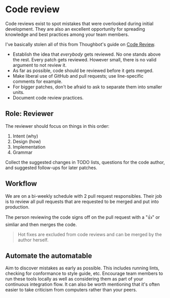 # Code review

Code reviews exist to spot mistakes that were overlooked during initial development. They are also an excellent opportunity for spreading knowledge and best practices among your team members.

I've basically stolen all of this from Thoughbot's guide on [Code Review][thoughtbot].

- Establish the idea that *everybody* gets reviewed. No one stands above the rest. Every patch gets reviewed. However small, there is no valid argument to not review it.
- As far as possible, code should be reviewed before it gets merged.
- Make liberal use of GitHub and pull requests; use line-specific comments for example.
- For bigger patches, don't be afraid to ask to separate them into smaller units.
- Document code review practices.

## Role: Reviewer

The reviewer should focus on things in this order:

1. Intent (why)
1. Design (how)
1. Implementation
1. Grammar

Collect the suggested changes in TODO lists, questions for the code author, and suggested follow-ups for later patches.

## Workflow

We are on a bi-weekly schedule with 2 pull request responsibles. Their job is to review all pull requests that are requested to be merged and put into production.

The person reviewing the code signs off on the pull request with a "👍" or simliar and then merges the code.

> Hot fixes are excluded from code reviews and can be merged by the author herself.

## Automate the automatable

Aim to discover mistakes as early as possible. This includes running lints, checking for conformance to style guide, etc. Encourage team members to run these tools locally as well as considering them as part of your continuous integration flow. It can also be worth mentioning that it's often easier to take criticism from computers rather than your peers.

[thoughtbot]: https://github.com/thoughtbot/guides/tree/master/code-review
